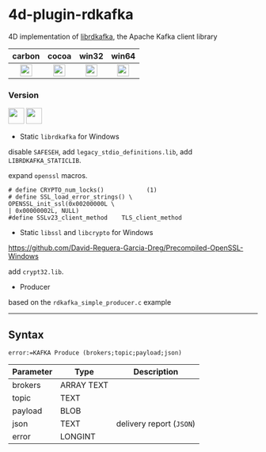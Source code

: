 # 4d-plugin-rdkafka
4D implementation of [librdkafka](https://github.com/edenhill/librdkafka), the Apache Kafka client library

| carbon | cocoa | win32 | win64 |
|:------:|:-----:|:---------:|:---------:|
|<img src="https://cloud.githubusercontent.com/assets/1725068/22371562/1b091f0a-e4db-11e6-8458-8653954a7cce.png" width="24" height="24" />|<img src="https://cloud.githubusercontent.com/assets/1725068/22371562/1b091f0a-e4db-11e6-8458-8653954a7cce.png" width="24" height="24" />|<img src="https://cloud.githubusercontent.com/assets/1725068/22371562/1b091f0a-e4db-11e6-8458-8653954a7cce.png" width="24" height="24" />|<img src="https://cloud.githubusercontent.com/assets/1725068/22371562/1b091f0a-e4db-11e6-8458-8653954a7cce.png" width="24" height="24" />|

### Version

<img src="https://cloud.githubusercontent.com/assets/1725068/18940649/21945000-8645-11e6-86ed-4a0f800e5a73.png" width="32" height="32" /> <img src="https://cloud.githubusercontent.com/assets/1725068/18940648/2192ddba-8645-11e6-864d-6d5692d55717.png" width="32" height="32" />

* Static ``librdkafka`` for Windows

disable ``SAFESEH``, add ``legacy_stdio_definitions.lib``, add ``LIBRDKAFKA_STATICLIB``.

expand ``openssl`` macros.

```
# define CRYPTO_num_locks()            (1)
# define SSL_load_error_strings() \
OPENSSL_init_ssl(0x00200000L \
| 0x00000002L, NULL)
#define SSLv23_client_method    TLS_client_method
```

* Static ``libssl`` and ``libcrypto`` for Windows

https://github.com/David-Reguera-Garcia-Dreg/Precompiled-OpenSSL-Windows

add ``crypt32.lib``.

* Producer

based on the ``rdkafka_simple_producer.c`` example

---

## Syntax

```
error:=KAFKA Produce (brokers;topic;payload;json)
```

Parameter|Type|Description
------------|------------|----
brokers|ARRAY TEXT|
topic|TEXT|
payload|BLOB|
json|TEXT|delivery report (``JSON``)
error|LONGINT|

